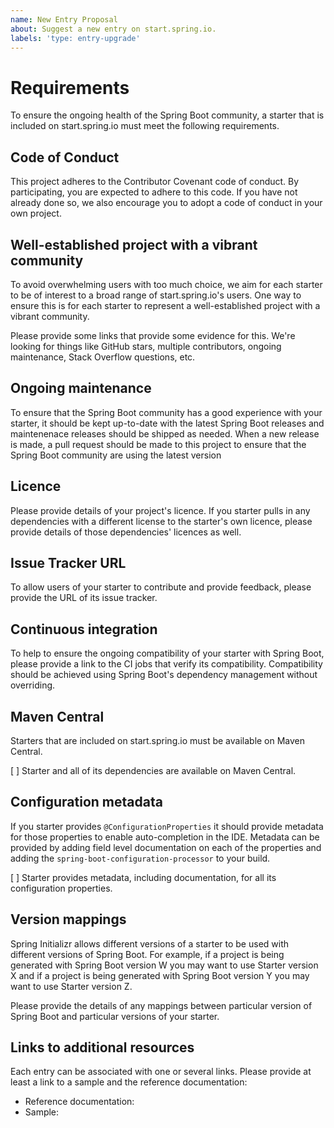 ```yaml
---
name: New Entry Proposal
about: Suggest a new entry on start.spring.io.
labels: 'type: entry-upgrade'
---
```


# Requirements
To ensure the ongoing health of the Spring Boot community, a starter that is included on
start.spring.io must meet the following requirements.

## Code of Conduct
This project adheres to the Contributor Covenant code of conduct. By participating, you
are expected to adhere to this code. If you have not already done so, we also encourage
you to adopt a code of conduct in your own project.

## Well-established project with a vibrant community
To avoid overwhelming users with too much choice, we aim for each starter to be of
interest to a broad range of start.spring.io's users. One way to ensure this is for each
starter to represent a well-established project with a vibrant community.

Please provide some links that provide some evidence for this. We're looking for
things like GitHub stars, multiple contributors, ongoing maintenance, Stack Overflow
questions, etc.

## Ongoing maintenance
To ensure that the Spring Boot community has a good experience with your starter,
it should be kept up-to-date with the latest Spring Boot releases and maintenenace
releases should be shipped as needed. When a new release is made, a pull request
should be made to this project to ensure that the Spring Boot community are using the
latest version

## Licence
Please provide details of your project's licence. If you starter pulls in any
dependencies with a different license to the  starter's own licence, please provide
details of those dependencies' licences as well.

## Issue Tracker URL
To allow users of your starter to contribute and provide feedback, please provide
the URL of its issue tracker.

## Continuous integration
To help to ensure the ongoing compatibility of your starter with Spring Boot, please
provide a link to the CI jobs that verify its compatibility. Compatibility should
be achieved using Spring Boot's dependency management without overriding.

## Maven Central
Starters that are included on start.spring.io must be available on Maven Central.

[ ] Starter and all of its dependencies are available on Maven Central.

## Configuration metadata
If you starter provides `@ConfigurationProperties` it should provide metadata for those
properties to enable auto-completion in the IDE. Metadata can be provided by adding
field level documentation on each of the properties and adding the
`spring-boot-configuration-processor` to your build.

[ ] Starter provides metadata, including documentation, for all its configuration
properties.

## Version mappings
Spring Initializr allows different versions of a starter to be used with different
versions of Spring Boot. For example, if a project is being generated with Spring
Boot version W you may want to use Starter version X and if a project is being
generated with Spring Boot version Y you may want to use Starter version Z.

Please provide the details of any mappings between particular version of Spring
Boot and particular versions of your starter.

## Links to additional resources
Each entry can be associated with one or several links. Please provide at least a link to
a sample and the reference documentation:

* Reference documentation:
* Sample: 
